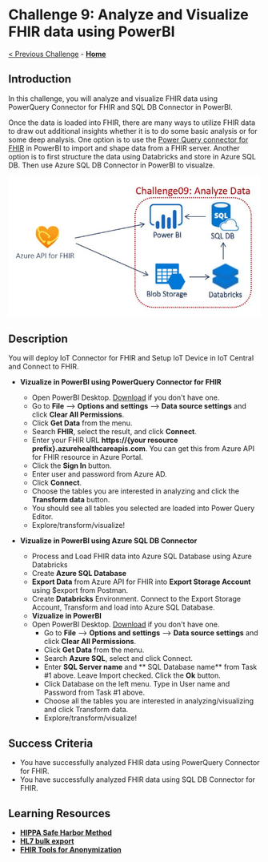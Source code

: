 # Challenge 9: Analyze and Visualize FHIR data using PowerBI

[< Previous Challenge](./Challenge08.md) - **[Home](../readme.md)**

## Introduction

In this challenge, you will analyze and visualize FHIR data using PowerQuery Connector for FHIR and SQL DB Connector in PowerBI. 

Once the data is loaded into FHIR, there are many ways to utilize FHIR data to draw out additional insights whether it is to do some basic analysis or for some deep analysis.
One option is to use the [Power Query connector for FHIR](https://docs.microsoft.com/en-us/power-query/connectors/fhir/fhir) in PowerBI to import and shape data from a FHIR server.
Another option is to first structure the data using Databricks and store in Azure SQL DB. Then use Azure SQL DB Connector in PowerBI to visualze. 

<center><img src="../images/challenge09-architecture.jpg" width="550"></center>

## Description

You will deploy IoT Connector for FHIR and Setup IoT Device in IoT Central and Connect to FHIR.

- **Vizualize in PowerBI using PowerQuery Connector for FHIR**
    - Open PowerBI Desktop. [Download](https://powerbi.microsoft.com/en-us/downloads/) if you don't have one.
    - Go to **File** --> **Options and settings** --> **Data source settings** and click **Clear All Permissions**.
    - Click **Get Data** from the menu.
    - Search **FHIR**, select the result, and click **Connect**.
    - Enter your FHIR URL **https://{your resource prefix}.azurehealthcareapis.com**. You can get this from Azure API for FHIR resource in Azure Portal.
    - Click the **Sign In** button.
    - Enter user and password from Azure AD.
    - Click **Connect**.
    - Choose the tables you are interested in analyzing and click the **Transform data** button.
    - You should see all tables you selected are loaded into Power Query Editor.
    - Explore/transform/visualize!

- **Vizualize in PowerBI using Azure SQL DB Connector**
    - Process and Load FHIR data into Azure SQL Database using Azure Databricks
	- Create **Azure SQL Database**
	- **Export Data** from Azure API for FHIR into **Export Storage Account** using $export from Postman.
	- Create **Databricks** Environment. Connect to the Export Storage Account, Transform and load into Azure SQL Database.
    - **Vizualize in PowerBI**
	- Open PowerBI Desktop. [Download](https://powerbi.microsoft.com/en-us/downloads/) if you don't have one.
        - Go to **File** --> **Options and settings** --> **Data source settings** and click **Clear All Permissions**.
        - Click **Get Data** from the menu.
        - Search **Azure SQL**, select and click Connect.
        - Enter **SQL Server name** and ** SQL Database name** from Task #1 above. Leave Import checked. Click the **Ok** button.
        - Click Database on the left menu. Type in User name and Password from Task #1 above.
        - Choose all the tables you are interested in analyzing/visualizing and click Transform data.
        - Explore/transform/visualize!

## Success Criteria
- You have successfully analyzed FHIR data using PowerQuery Connector for FHIR.
- You have successfully analyzed FHIR data using SQL DB Connector for FHIR.

## Learning Resources

- **[HIPPA Safe Harbor Method](https://www.hhs.gov/hipaa/for-professionals/privacy/special-topics/de-identification/index.html)**
- **[HL7 bulk export](https://hl7.org/Fhir/uv/bulkdata/export/index.html)**
- **[FHIR Tools for Anonymization](https://github.com/microsoft/FHIR-Tools-for-Anonymization)**
